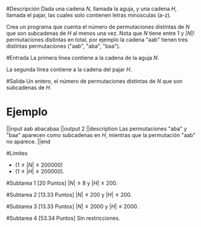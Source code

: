 #Descripción
Dada una cadena $N$, llamada la aguja, y una cadena $H$, llamada el pajar, las cuales solo contienen letras minúsculas (a-z).

Crea un programa que cuenta el número de permutaciones distintas de $N$ que son subcadenas de $H$ al menos una vez. Nota que $N$ tiene entre $1$ y $|N|!$ permutaciones distintas en total, por ejemplo la cadena "aab" tienen tres distintas permutaciones ("aab", "aba", "baa").

#Entrada
La primera línea contiene a la cadena de la aguja $N$.

La segunda línea contiene a la cadena del pajar $H$.


#Salida
Un entero, el número de permutaciones distintas de $N$ que son subcadenas de $H$.


# Ejemplo
||input
aab
abacabaa
||output
2
||description
Las permutaciones "aba" y "baa" aparecen como subcadenas en $H$, mientras que la permutación "aab" no aparece.
||end


#Límites
-  $(1\leq |N| \leq 200000)$
-  $(1\leq |H| \leq 200000)$.

#Subtarea 1 [20 Puntos]
$|N| \leq 8$ y $|H| \leq 200$.

#Subtarea 2 [13.33 Puntos]
$|N| \leq 200$ y $|H| \leq 200$.

#Subtarea 3 [13.33 Puntos]
$|N| \leq 2000$ y $|H| \leq 2000$.

#Subtarea 4 [53.34 Puntos]
Sin restricciones.


